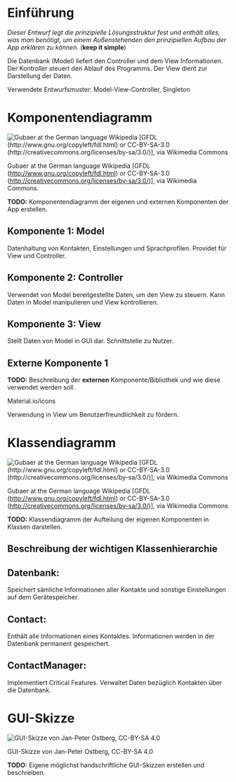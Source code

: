 # Einführung

*Dieser Entwurf legt die prinzipielle Lösungsstruktur fest und enthält alles, was man benötigt, um einem Außenstehenden den prinzipiellen Aufbau der App erklären zu können.* (**keep it simple**)

Die Datenbank (Model) liefert den Controller und dem View Informationen. Der Kontroller steuert den Ablauf des Programms. Der View dient zur Darstellung der Daten.

Verwendete Entwurfsmuster: Model-View-Controller, Singleton

# Komponentendiagramm

![Gubaer at the German language Wikipedia [GFDL (http://www.gnu.org/copyleft/fdl.html) or CC-BY-SA-3.0 (http://creativecommons.org/licenses/by-sa/3.0/)], via Wikimedia Commons](images/Komponentendiagramm.png)

Gubaer at the German language Wikipedia [GFDL (http://www.gnu.org/copyleft/fdl.html) or CC-BY-SA-3.0 (http://creativecommons.org/licenses/by-sa/3.0/)], via Wikimedia Commons.

**TODO:** Komponentendiagramm der eigenen und externen Komponenten der App erstellen.

## Komponente 1: Model

Datenhaltung von Kontakten, Einstellungen und Sprachprofilen. Providet für View und Controller.

## Komponente 2: Controller

Verwendet von Model bereitgestellte Daten, um den View zu steuern. Kann Daten in Model manipulieren und View kontrollieren.

## Komponente 3: View

Stellt Daten von Model in GUI dar. Schnittstelle zu Nutzer.

## Externe Komponente 1

**TODO:** Beschreibung der **externen** Komponente/Bibliothek und wie diese verwendet werden soll.

Material.io/icons

Verwendung in View um Benutzerfreundlichkeit zu fördern.


# Klassendiagramm

![Gubaer at the German language Wikipedia [GFDL (http://www.gnu.org/copyleft/fdl.html) or CC-BY-SA-3.0 (http://creativecommons.org/licenses/by-sa/3.0/)], via Wikimedia Commons](images/Klassendiagramm.png)

Gubaer at the German language Wikipedia [GFDL (http://www.gnu.org/copyleft/fdl.html) or CC-BY-SA-3.0 (http://creativecommons.org/licenses/by-sa/3.0/)], via Wikimedia Commons

**TODO:** Klassendiagramm der Aufteilung der eigenen Komponenten in Klassen darstellen.

## Beschreibung der wichtigen Klassenhierarchie

## Datenbank:
Speichert sämliche Informationen aller Kontakte und sonstige Einstellungen auf dem Gerätespeicher.

## Contact: 
Enthält alle Informationen eines Kontaktes. Informationen werden in der Datenbank permanent gespeichert.

## ContactManager:
Implementiert Critical Features. Verwaltet Daten bezüglich Kontakten über die Datenbank. 


# GUI-Skizze

![GUI-Skizze von Jan-Peter Ostberg, CC-BY-SA 4.0](sketches/GUI-Skizze.png)

GUI-Skizze von Jan-Peter Ostberg, CC-BY-SA 4.0

**TODO:** Eigene möglichst handschriftliche GUI-Skizzen erstellen und beschreiben.